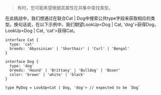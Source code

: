 <!--
 * @Author: xiongfeng '343138759@qq.com'
 * @Date: 2022-05-10 19:08:11
 * @LastEditors: xiongfeng '343138759@qq.com'
 * @LastEditTime: 2022-05-10 19:08:55
 * @FilePath: \Typescript练习d:\王者农药plus\web前端\ts-challenge\Type_Look_Up\readme.md
 * @Description: 这是默认设置,请设置`customMade`, 打开koroFileHeader查看配置 进行设置: https://github.com/OBKoro1/koro1FileHeader/wiki/%E9%85%8D%E7%BD%AE
-->
> 有时，您可能希望根据其属性在并集中查找类型。

在此挑战中，我们想通过在联合Cat | Dog中搜索公共type字段来获取相应的类型。换句话说，在以下示例中，我们期望LookUp<Dog | Cat, 'dog'>获得Dog，LookUp<Dog | Cat, 'cat'>获得Cat。

```
interface Cat {
  type: 'cat'
  breeds: 'Abyssinian' | 'Shorthair' | 'Curl' | 'Bengal'
}

interface Dog {
  type: 'dog'
  breeds: 'Hound' | 'Brittany' | 'Bulldog' | 'Boxer'
  color: 'brown' | 'white' | 'black'
}

type MyDog = LookUp<Cat | Dog, 'dog'> // expected to be `Dog`
```